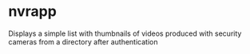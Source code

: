 # nvrapp
Displays a simple list with thumbnails of videos produced with security cameras from a directory after authentication
